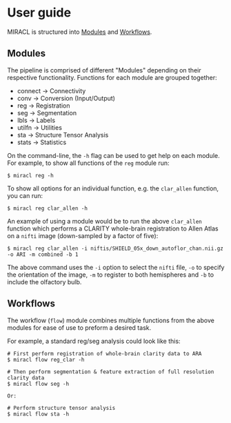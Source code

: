 # User guide

MIRACL is structured into [Modules](#modules) and [Workflows](#workflows).

## Modules

The pipeline is comprised of different "Modules" depending on their 
respective functionality. Functions for each module are grouped together:

- connect -> Connectivity
- conv -> Conversion (Input/Output)
- reg -> Registration
- seg -> Segmentation
- lbls -> Labels
- utilfn -> Utilities
- sta -> Structure Tensor Analysis
- stats -> Statistics

On the command-line, the `-h` flag can be used to get help on each module. For 
example, to show all functions of the `reg` module run:

```
$ miracl reg -h
```

To show all options for an individual function, e.g. the `clar_allen` function,
you can run:

```
$ miracl reg clar_allen -h
```

An example of using a module would be to run the above `clar_allen` function 
which performs a CLARITY whole-brain registration to Allen Atlas on a `nifti` 
image (down-sampled by a factor of five):

```
$ miracl reg clar_allen -i niftis/SHIELD_05x_down_autoflor_chan.nii.gz -o ARI -m combined -b 1
```

The above command uses the `-i` option to select the `nifti` file, `-o` to 
specify the orientation of the image, `-m` to register to both hemispheres and 
`-b` to include the olfactory bulb.

## Workflows

The workflow (`flow`) module combines multiple functions from the above modules 
for ease of use to preform a desired task.

For example, a standard reg/seg analysis could look like this: 
  
```
# First perform registration of whole-brain clarity data to ARA
$ miracl flow reg_clar -h
    
# Then perform segmentation & feature extraction of full resolution clarity data  
$ miracl flow seg -h

Or:

# Perform structure tensor analysis
$ miracl flow sta -h
```
